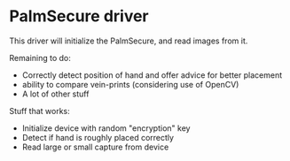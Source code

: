 # PalmSecure driver

This driver will initialize the PalmSecure, and read images from it.

Remaining to do:

* Correctly detect position of hand and offer advice for better placement
* ability to compare vein-prints (considering use of OpenCV)
* A lot of other stuff

Stuff that works:

* Initialize device with random "encryption" key
* Detect if hand is roughly placed correctly
* Read large or small capture from device

